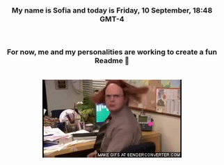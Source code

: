 


<div align="center">
<h3 >My name is Sofia and today is Friday, 10 September, 18:48 GMT-4</h3><br>
<h3 >For now, me and my personalities are working to create a fun Readme 👋
</h3><br>
<img src='img/dwight.gif' alt='working...'/>
</div>
